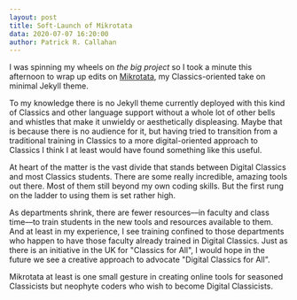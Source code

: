 ```yaml
---
layout: post
title: Soft-Launch of Mikrotata
data: 2020-07-07 16:20:00
author: Patrick R. Callahan
---
```


I was spinning my wheels on _the big project_ so I took a minute this afternoon to wrap up edits on [Mikrotata](https://github.com/PRoryCallahan/Mikrotata), my Classics-oriented take on minimal Jekyll theme.

To my knowledge there is no Jekyll theme currently deployed with this kind of Classics and other language support without a whole lot of other bells and whistles that make it unwieldy or aesthetically displeasing. Maybe that is because there is no audience for it, but having tried to transition from a traditional training in Classics to a more digital-oriented approach to Classics I think I at least would have found something like this useful.

At heart of the matter is the vast divide that stands between Digital Classics and most Classics students. There are some really incredible, amazing tools out there. Most of them still beyond my own coding skills. But the first rung on the ladder to using them is set rather high.

As departments shrink, there are fewer resources––in faculty and class time––to train students in the new tools and resources available to them. And at least in my experience, I see training confined to those departments who happen to have those faculty already trained in Digital Classics. Just as there is an initiative in the UK for "Classics for All", I would hope in the future we see a creative approach to advocate "Digital Classics for All".

Mikrotata at least is one small gesture in creating online tools for seasoned Classicists but neophyte coders who wish to become Digital Classicists.
